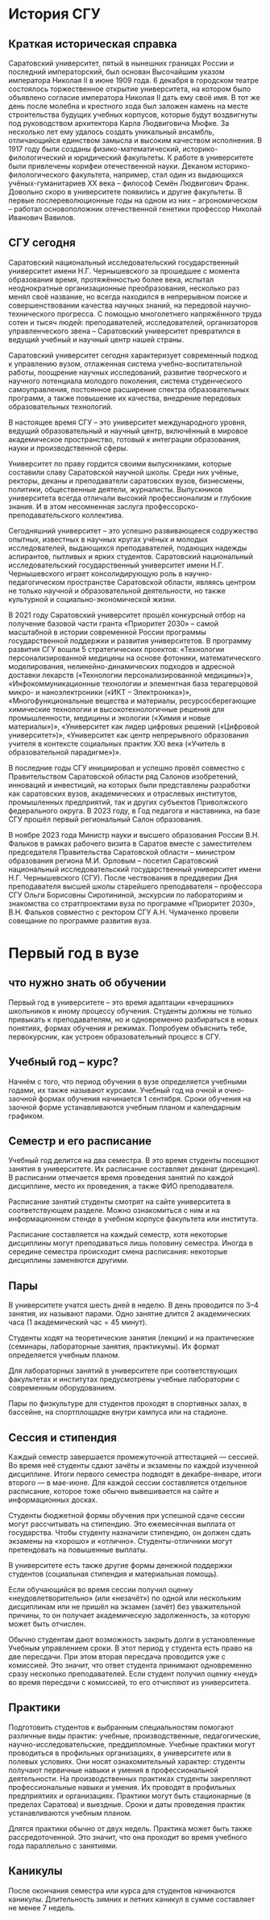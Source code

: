 # История СГУ

## Краткая историческая справка

Саратовский университет, пятый в нынешних границах России и последний императорский, был основан Высочайшим указом
императора Николая II в июне 1909 года. 6 декабря в городском театре состоялось торжественное открытие университета, на
котором было объявлено согласие императора Николая II дать ему своё имя. В тот же день после молебна и крестного хода
был заложен камень на месте строительства будущих учебных корпусов, которые будут воздвигнуты под руководством
архитектора Карла Людвиговича Мюфке. За несколько лет ему удалось создать уникальный ансамбль, отличающийся единством
замысла и высоким качеством исполнения.
В 1917 году были созданы физико-математический, историко-филологический и юридический факультеты. К работе в
университете были привлечены корифеи отечественной науки. Деканом историко-филологического факультета, например, стал
один из выдающихся учёных-гуманитариев ХХ века – философ Семён Людвигович Франк. Довольно скоро в университете появились
и другие факультеты. В первые послереволюционные годы на одном из них – агрономическом – работал основоположник
отечественной генетики профессор Николай Иванович Вавилов.

## СГУ сегодня

Саратовский национальный исследовательский государственный университет имени Н.Г. Чернышевского за прошедшее с момента
образования время, протяжённостью более века, испытал неоднократные организационные преобразования, несколько раз менял
своё название, но всегда находился в непрерывном поиске и совершенствовании качества научных знаний, на передовой
научно-технического прогресса. С помощью многолетнего напряжённого труда сотен и тысяч людей: преподавателей,
исследователей, организаторов управленческого звена – Саратовский университет превратился в ведущий учебный и научный
центр нашей страны.

Саратовский университет сегодня характеризует современный подход к управлению вузом, отлаженная система
учебно-воспитательной работы, поощрение научных исследований, развитие творческого и научного потенциала молодого
поколения, система студенческого самоуправления, постоянное расширение спектра образовательных программ, а также
повышение их качества, внедрение передовых образовательных технологий.

В настоящее время СГУ – это университет международного уровня, ведущий образовательный и научный центр, включённый в
мировое академическое пространство, готовый к интеграции образования, науки и производственной сферы.

Университет по праву гордится своими выпускниками, которые составили славу Саратовской научной школы. Среди них учёные,
ректоры, деканы и преподаватели саратовских вузов, бизнесмены, политики, общественные деятели, журналисты. Выпускников
университета всегда отличали высокий профессионализм и глубокие знания. И в этом несомненная заслуга
профессорско-преподавательского коллектива.

Сегодняшний университет – это успешно развивающееся содружество опытных, известных в научных кругах учёных и молодых
исследователей, выдающихся преподавателей, подающих надежды аспирантов, пытливых и ярких студентов. Саратовский
национальный исследовательский государственный университет имени Н.Г. Чернышевского играет консолидирующую роль в
научно-педагогическом пространстве Саратовской области, являясь центром не только научной и образовательной
деятельности, но также культурной и социально-экономической жизни.

В 2021 году Саратовский университет прошёл конкурсный отбор на получение базовой части гранта «Приоритет 2030» – самой
масштабной в истории современной России программы государственной поддержки и развития университетов. В программу
развития СГУ вошли 5 стратегических проектов: «Технологии персонализированной медицины на основе фотоники,
математического моделирования, нелинейно-динамических подходов и адресной доставки лекарств («Технологии
персонализированной медицины»)», «Инфокоммуникационные технологии и элементная база терагерцовой микро- и
наноэлектроники («ИКТ – Электроника»)», «Многофункциональные вещества и материалы, ресурсосберегающие химические
технологии и высокотехнологичные решения для промышленности, медицины и экологии («Химия и новые материалы»)»,
«Университет как лидер цифровых решений («Цифровой университет»)», «Университет как центр непрерывного образования
учителя в контексте социальных практик ХХI века («Учитель в образовательной парадигме»)».

В последние годы СГУ инициировал и успешно провёл совместно с Правительством Саратовской области ряд Салонов
изобретений, инноваций и инвестиций, на которых были представлены разработки как саратовских вузов, академических и
отраслевых институтов, промышленных предприятий, так и других субъектов Приволжского федерального округа. В 2023 году, в
Год педагога и наставника, на базе СГУ прошёл первый региональный Салон образования.

В ноябре 2023 года Министр науки и высшего образования России В.Н. Фальков в рамках рабочего визита в Саратов вместе с
заместителем председателя Правительства Саратовской области – министром образования региона М.И. Орловым – посетил
Саратовский национальный исследовательский государственный университет имени Н.Г. Чернышевского (СГУ). После чествования
в преддверии Дня преподавателя высшей школы старейшего преподавателя – профессора СГУ Ольги Борисовны Сиротининой,
экскурсии по лабораториям и знакомства со стратпроектами вуза по программе «Приоритет 2030», В.Н. Фальков совместно с
ректором СГУ А.Н. Чумаченко провели совещание по программе развития вуза.

# Первый год в вузе

## что нужно знать об обучении

Первый год в университете – это время адаптации «вчерашних» школьников к иному процессу обучения. Студенты должны не
только привыкать к преподавателям, но и одновременно разбираться в новых понятиях, формах обучения и режимах. Попробуем
объяснить тебе, первокурсник, как устроен образовательный процесс в СГУ.

## Учебный год – курс?

Начнём с того, что период обучения в вузе определяется учебными годами, их также называют курсами. Учебный год на очной
и очно-заочной формах обучения начинается 1 сентября. Сроки обучения на заочной форме устанавливаются учебным планом и
календарным графиком.

## Семестр и его расписание

Учебный год делится на два семестра. В это время студенты посещают занятия в университете. Их расписание составляет
деканат (дирекция). В расписании отмечается время проведения занятий по каждой дисциплине, место их проведения, а также
ФИО преподавателя.

Расписание занятий студенты смотрят на сайте университета в соответствующем разделе. Можно ознакомиться с ним и на
информационном стенде в учебном корпусе факультета или института.

Расписание составляется на каждый семестр, хотя некоторые дисциплины могут преподаваться лишь половину семестра. Иногда
в середине семестра происходит смена расписания: некоторые дисциплины заменяются другими.

## Пары

В университете учатся шесть дней в неделю. В день проводится по 3–4 занятия, их называют парами. Одно занятие длится 2
академических часа (1 академический час = 45 минут).

Студенты ходят на теоретические занятия (лекции) и на практические (семинары, лабораторные занятия, практикумы). Их
формат определяется учебным планом.

Для лабораторных занятий в университете при соответствующих факультетах и институтах предусмотрены учебные лаборатории с
современным оборудованием.

Пары по физкультуре для студентов проходят в спортивных залах, в бассейне, на спортплощадке внутри кампуса или на
стадионе.

## Сессия и стипендия
Каждый семестр завершается промежуточной аттестацией — сессией. Во время неё студенты сдают зачёты и экзамены по каждой изученной дисциплине. Итоги первого семестра подводят в декабре-январе, итоги второго — в мае-июне. Для каждой сессии составляется отдельное расписание, которое тоже обычно вывешивается на сайте и информационных досках.

Студенты бюджетной формы обучения при успешной сдаче сессии могут рассчитывать на стипендию. Это ежемесячная выплата от государства. Чтобы студенту назначили стипендию, он должен сдать экзамены на «хорошо» и «отлично». Студенты-отличники могут претендовать на повышенные выплаты.

В университете есть также другие формы денежной поддержки студентов (социальная стипендия и материальная помощь).

Если обучающийся во время сессии получил оценку «неудовлетворительно» (или «незачёт») по одной или нескольким дисциплинам или не пришёл на экзамен (зачёт) без уважительной причины, то он получает академическую задолженность, за которую может быть отчислен.

Обычно студентам дают возможность закрыть долги в установленные Учебным управлением сроки. В этот период у студента есть право на две пересдачи. При этом вторая пересдача проводится уже с комиссией. Это значит, что ответ студента принимают одновременно сразу несколько преподавателей. Если студент получил оценку «неуд» во время пересдачи с комиссией, то его отчисляют  из университета.
## Практики
Подготовить студентов к выбранным специальностям помогают различные виды практик: учебные, производственные, педагогические, научно-исследовательские, преддипломные. Учебные практики могут проводиться в профильных организациях, в университете или в полевых условиях. Они носят ознакомительный характер: студенты получают первичные навыки и умения в профессиональной деятельности.
На производственных практиках студенты закрепляют профессиональные навыки и умения. Их проводят в профильных предприятиях и организациях. Практики могут быть стационарные (в пределах Саратова) и выездные. Сроки и даты проведения практик устанавливаются учебным планом.

Длятся практики обычно от двух недель. Практика может быть также рассредоточенной. Это значит, что она проходит во время учебного года параллельно с занятиями.
## Каникулы
После окончания семестра или курса для студентов начинаются каникулы. Длительность зимних и летних каникул в сумме составляет не менее 7 недель.
